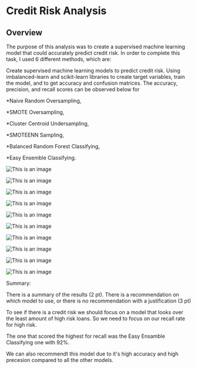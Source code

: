 # Credit Risk Analysis
## Overview
The purpose of this analysis was to create a supervised machine learning model that could accurately predict credit risk. In order to complete this task, I used 6 different methods, which are:

Create supervised machine learning models to predict credit risk. Using imbalanced-learn and scikit-learn libraries to create target variables, train the model, and to get accuracy and confusion matrices. The accuracy, precision, and recall scores can be observed below for 

*Naive Random Oversampling, 

*SMOTE Oversampling, 

*Cluster Centroid Undersampling, 

*SMOTEENN Sampling, 

*Balanced Random Forest Classifying, 

*Easy Ensemble Classifying.


![This is an image](https://i.imgur.com/yDA5Gvb.png)

![This is an image](https://i.imgur.com/eNKKQ81.png)

![This is an image](https://i.imgur.com/sTiQ5gx.png)

![This is an image](https://i.imgur.com/vR6XXVZ.png)

![This is an image](https://i.imgur.com/XmcwPCC.png)

![This is an image](https://i.imgur.com/30HxUNW.png)

![This is an image](https://i.imgur.com/NwSbTGg.png)

![This is an image](https://i.imgur.com/TNTKzRn.png)

![This is an image](https://i.imgur.com/moHpAi9.png)

![This is an image](https://i.imgur.com/Uldfjc2.png)


Summary:

There is a summary of the results (2 pt). There is a recommendation on which model to use, or there is no recommendation with a justification (3 pt)


To see if there is a credit risk we should focus on a model that looks over the least amount of high risk loans. So we need to focus on our recall rate for high risk.

The one that scored the highest for recall was the Easy Ensamble Classifying one with 92%. 

We can also recommendt this model due to it's high accuracy and high precesion compared to all the other models. 


